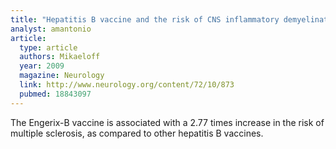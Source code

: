```yaml
---
title: "Hepatitis B vaccine and the risk of CNS inflammatory demyelination in childhood"
analyst: amantonio
article:
  type: article
  authors: Mikaeloff
  year: 2009
  magazine: Neurology
  link: http://www.neurology.org/content/72/10/873
  pubmed: 18843097
---
```


The Engerix-B vaccine is associated with a 2.77 times increase in the risk of multiple sclerosis, as compared to other hepatitis B vaccines.
